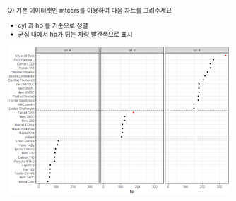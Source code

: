 Q) 기본 데이터셋인 mtcars를 이용하여 다음 차트를 그려주세요  
  - cyl 과 hp 를 기준으로 정렬  
  - 군집 내에서 hp가 튀는 차량 빨간색으로 표시   

![target!](reorder_target_color_result.PNG)
